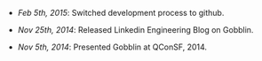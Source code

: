 * _Feb 5th, 2015_: Switched development process to github.

* _Nov 25th, 2014_: Released Linkedin Engineering Blog on Gobblin.

* _Nov 5th, 2014_: Presented Gobblin at QConSF, 2014.

